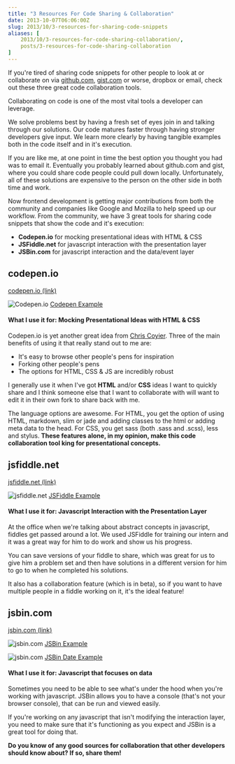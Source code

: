 ```yaml
---
title: "3 Resources For Code Sharing & Collaboration"
date: 2013-10-07T06:06:00Z
slug: 2013/10/3-resources-for-sharing-code-snippets
aliases: [
    2013/10/3-resources-for-code-sharing-collaboration/,
    posts/3-resources-for-code-sharing-collaboration
]
---
```


If you're tired of sharing code snippets for other people to look at or collaborate on via [github.com](http://www.github.com), [gist.com](http://www.gist.github.com) or worse, dropbox or email, check out these three great code collaboration tools.


Collaborating on code is one of the most vital tools a developer can leverage.

We solve problems best by having a fresh set of eyes join in and talking through our solutions. Our code matures faster through having stronger developers give input. We learn more clearly by having tangible examples both in the code itself and in it's execution.

If you are like me, at one point in time the best option you thought you had was to email it. Eventually you probably learned about github.com and gist, where you could share code people could pull down locally. Unfortunately, all of these solutions are expensive to the person on the other side in both time and work.

Now frontend development is getting major contributions from both the community and companies like Google and Mozilla to help speed up our workflow. From the community, we have 3 great tools for sharing code snippets that show the code and it's execution:

- __Codepen.io__ for mocking presentational ideas with HTML &amp; CSS
- __JSFiddle.net__ for javascript interaction with the presentation layer
- __JSBin.com__ for javascript interaction and the data/event layer

<!-- more -->

## codepen.io

[codepen.io (link)](http://www.codepen.io)

![Codepen.io](http://www.realchaseadams.com/imgs/2014/01/codepenio-1024x633.png) [Codepen Example](http://codepen.io/realchaseadams/pen/wLcse)

<h4>What I use it for: Mocking Presentational Ideas with HTML &amp; CSS</h4>

Codepen.io is yet another great idea from [Chris Coyier](http://chriscoyier.net/). Three of the main benefits of using it that really stand out to me are:

- It's easy to browse other people's pens for inspiration
- Forking other people's pens
- The options for HTML, CSS &amp; JS are incredibly robust

I generally use it when I've got __HTML__ and/or __CSS__ ideas I want to quickly share and I think someone else that I want to collaborate with will want to edit it in their own fork to share back with me.

The language options are awesome. For HTML, you get the option of using HTML, markdown, slim or jade and adding classes to the html or adding meta data to the head. For CSS, you get sass (both .sass and .scss), less and stylus. __These features alone, in my opinion, make this code collaboration tool king for presentational concepts.__

## jsfiddle.net

[jsfiddle.net (link)](http://www.jsfiddle.net)

![jsfiddle.net](http://www.realchaseadams.com/imgs/2014/01/jsfiddle-1024x633.png) [JSFiddle Example](http://jsfiddle.net/rfwEP/)

<h4>What I use it for: Javascript Interaction with the Presentation Layer</h4>

At the office when we're talking about abstract concepts in javascript, fiddles get passed around a lot. We used JSFiddle for training our intern and it was a great way for him to do work and show us his progress.

You can save versions of your fiddle to share, which was great for us to give him a problem set and then have solutions in a different version for him to go to when he completed his solutions.

It also has a collaboration feature (which is in beta), so if you want to have multiple people in a fiddle working on it, it's the ideal feature!

## jsbin.com

[jsbin.com (link)](http://www.jsbin.com)

![jsbin.com](http://www.realchaseadams.com/imgs/2014/01/jsbin-1024x633.png) [JSBin Example](http://jsbin.com/UWuwiyi/1/edit)

![jsbin.com](http://www.realchaseadams.com/imgs/2014/01/jsbin2-1024x633.png) [JSBin Date Example](http://jsbin.com/UWuwiyi/2/edit)

<h4>What I use it for: Javascript that focuses on data</h4>

Sometimes you need to be able to see what's under the hood when you're working with javascript. JSBin allows you to have a console (that's not your browser console), that can be run and viewed easily.

If you're working on any javascript that isn't modifying the interaction layer, you need to make sure that it's functioning as you expect and JSBin is a great tool for doing that.

__Do you know of any good sources for collaboration that other developers should know about? If so, share them!__
